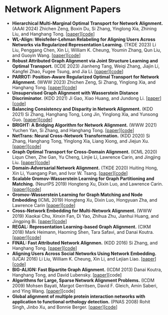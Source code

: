 # Network Alignment Papers

- **Hierarchical Multi-Marginal Optimal Transport for Network Alignment.** (AAAI 2024) Zhichen Zeng, Boxin Du, Si Zhang, Yinglong Xia, Zhining Liu, and Hanghang Tong. [[paper](https://doi.org/10.1609/aaai.v38i15.29605)][[code](https://github.com/zhichenz98/HOT-AAAI24)]
- **WL-Align: Weisfeiler-Lehman Relabeling for Aligning Users Across Networks via Regularized Representation Learning.** (TKDE 2023) Li Liu, Penggang Chen, Xin Li, William K. Cheung, Youmin Zhang, Qun Liu, and Guoyin Wang. [[paper](https://doi.org/10.1109/TKDE.2023.3277843)][[code](https://github.com/ChenPengGang/WLAlignCode)]
- **Robust Attributed Graph Alignment via Joint Structure Learning and Optimal Transport.** (ICDE 2023) Jianheng Tang, Weiqi Zhang, Jiajin Li, Kangfei Zhao, Fugee Tsung, and Jia Li. [[paper](https://doi.org/10.1109/ICDE55515.2023.00129)][[code](https://github.com/squareRoot3/SLOTAlign)]
- **PARROT: Position-Aware Regularized Optimal Transport for Network Alignment.** (WWW 2023) Zhichen Zeng, Si Zhang, Yinglong Xia, and Hanghang Tong. [[paper](https://dl.acm.org/doi/abs/10.1145/3543507.3583357)][[code](https://github.com/zhichenz98/PARROT-WWW23)]
- **Unsupervised Graph Alignment with Wasserstein Distance Discriminator.** (KDD 2021) Ji Gao, Xiao Huang, and Jundong Li. [[paper](https://dl.acm.org/doi/10.1145/3447548.3467332)][[code](https://github.com/gaoji7777/walign)]
- **Balancing Consistency and Disparity in Network Alignment.** (KDD 2021) Si Zhang, Hanghang Tong, Long Jin, Yinglong Xia, and Yunsong Guo. [[paper](https://dl.acm.org/doi/abs/10.1145/3447548.3467331)][[code](https://github.com/sizhang92/NextAlign-KDD21)]
- **BRIGHT: A Bridging Algorithm for Network Alignment.** (WWW 2021) Yuchen Yan, Si Zhang, and Hanghang Tong. [[paper](https://doi.org/10.1145/3442381.3450053)][[code](https://github.com/yucheny5/BRIGHT)]
- **NetTrans: Neural Cross-Network Transformation.** (KDD 2020) Si Zhang, Hanghang Tong, Yinglong Xia, Liang Xiong, and Jiejun Xu. [[paper](https://dl.acm.org/doi/10.1145/3394486.3403141)][[code](https://github.com/sizhang92/NetTrans-KDD20)]
- **Graph Optimal Transport for Cross-Domain Alignment.** (ICML 2020) Liqun Chen, Zhe Gan, Yu Cheng, Linjie Li, Lawrence Carin, and Jingjing Liu. [[paper](https://proceedings.mlr.press/v119/chen20e.html)][[code](https://github.com/LiqunChen0606/Graph-Optimal-Transport)]
- **Domain-Adversarial Network Alignment.** (TKDE 2020) Huiting Hong, Xin Li, Yuangang Pan, and Ivor W. Tsang. [[paper](https://doi.org/10.1109/TKDE.2020.3023589)][[code](https://github.com/xhhszc/DANA)]
- **Scalable Gromov-Wasserstein Learning for Graph Partitioning and Matching.** (NeurIPS 2019) Hongteng Xu, Dixin Luo, and Lawrence Carin. [[paper](https://proceedings.neurips.cc/paper/2019/hash/6e62a992c676f611616097dbea8ea030-Abstract.html)][[code](https://github.com/HongtengXu/s-gwl)]
- **Gromov-Wasserstein Learning for Graph Matching and Node Embedding** (ICML 2019) Hongteng Xu, Dixin Luo, Hongyuan Zha, and Lawrence Carin [[paper](https://proceedings.mlr.press/v97/xu19b.html)][[code](https://github.com/HongtengXu/gwl)]
- **Cross-Network Embedding for Multi-Network Alignment.** (WWW 2019) Xiaokai Chu, Xinxin Fan, Di Yao, Zhihua Zhu, Jianhui Huang, and Jingping Bi. [[paper](https://doi.org/10.1145/3308558.3313499)][[code](https://github.com/ChuXiaokai/CrossMNA)]
- **REGAL: Representation Learning-based Graph Alignment.** (CIKM 2018) Mark Heimann, Haoming Shen, Tara Safavi, and Danai Koutra. [[paper](https://dl.acm.org/doi/10.1145/3269206.3271788)][[code](https://github.com/GemsLab/REGAL)]
- **FINAL: Fast Attributed Network Alignmen.** (KDD 2016) Si Zhang, and Hanghang Tong. [[paper](https://dl.acm.org/doi/abs/10.1145/2939672.2939766)][[code](https://github.com/sizhang92/FINAL-KDD16)]
- **Aligning Users Across Social Networks Using Network Embedding.** (IJCAI 2016) Li Liu, William K. Cheung, Xin Li, and Lejian Liao. [[paper](https://www.ijcai.org/Proceedings/16/Papers/254.pdf)][[code](https://github.com/ColaLL/IONE)]
- **BIG-ALIGN: Fast Bipartite Graph Alignment.** (ICDM 2013) Danai Koutra, Hanghang Tong, and David Lubensky. [[paper](https://doi.org/10.1109/ICDM.2013.152)][code]
- **Algorithms for Large, Sparse Network Alignment Problems.** (ICDM 2009) Mohsen Bayati, Margot Gerritsen, David F. Gleich, Amin Saberi, and Ying Wang. [[paper](https://doi.org/10.1109/ICDM.2009.135)][code]
- **Global alignment of multiple protein interaction networks with application to functional orthology detection.** (PNAS 2008) Rohit Singh, Jinbo Xu, and Bonnie Berger. [[paper](https://doi.org/10.1073/pnas.0806627105)][[code](https://cb.csail.mit.edu/mna/)]
